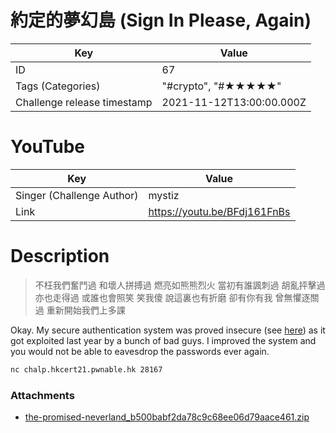 # 約定的夢幻島 (Sign In Please, Again)


| Key | Value |
| --- | ----- |
| ID | 67 |
| Tags (Categories) | "#crypto", "#★★★★★" |
| Challenge release timestamp | 2021-11-12T13:00:00.000Z |

# YouTube

| Key | Value |
| --- | ----- |
| Singer (Challenge Author) | mystiz
| Link | https://youtu.be/BFdj161FnBs

# Description

> 不枉我們奮鬥過 和壞人拼搏過
> 燃亮如熊熊烈火
> 當初有誰諷刺過 胡亂抨擊過 亦也走得過
> 或誰也會照笑 笑我傻 說這裏也有折磨
> 卻有你有我 曾無懼逐關過
> 重新開始我們上多課

Okay. My secure authentication system was proved insecure (see [here](https://github.com/samueltangz/ctf-archive-created/tree/master/20201006-hkcert-ctf/sign-in-please)) as it got exploited last year by a bunch of bad guys. I improved the system and you would not be able to eavesdrop the passwords ever again.

```bash
nc chalp.hkcert21.pwnable.hk 28167
```

### Attachments

- [the-promised-neverland_b500babf2da78c9c68ee06d79aace461.zip](https://file.hkcert21.pwnable.hk/the-promised-neverland_b500babf2da78c9c68ee06d79aace461.zip)